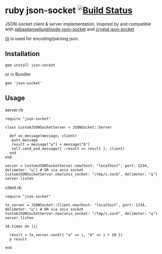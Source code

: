# ruby json-socket [![Build Status](https://travis-ci.org/foi/ruby-json-socket.svg?branch=master)](https://travis-ci.org/foi/ruby-json-socket)

JSON-socket client & server implementation. Inspired by and compatible with  [sebastianseilund/node-json-socket](https://github.com/sebastianseilund/node-json-socket/) and [crystal json-socket](https://github.com/foi/crystal-json-socket)

[Oj](https://github.com/ohler55/oj) is used for encoding/parsing json.

## Installation

```
gem install json-socket
```
or in Bundler
```
gem 'json-socket'
```

## Usage

server.rb

```
require "json-socket"

class CustomJSONSocketServer < JSONSocket::Server

  def on_message(message, client)
   puts message
   result = message["a"] + message["b"]
   self.send_end_message({ :result => result }, client)
  end
end

server = CustomJSONSocketServer.new(host: "localhost", port: 1234, delimeter: "ц") # OR via unix socket CustomJSONSocketServer.new(unix_socket: "/tmp/s.sock", delimeter: "ц")
server.listen
```

client.rb

```
require "json-socket"

to_server = JSONSocket::Client.new(host: "localhost", port: 1234, delimeter: "ц") # OR via unix socket CustomJSONSocketServer.new(unix_socket: "/tmp/s.sock", delimeter: "ц")
server.listen

10.times do |i|

  result = to_server.send({ "a" => i, "b" => i + 10 })
  p result

end
```
